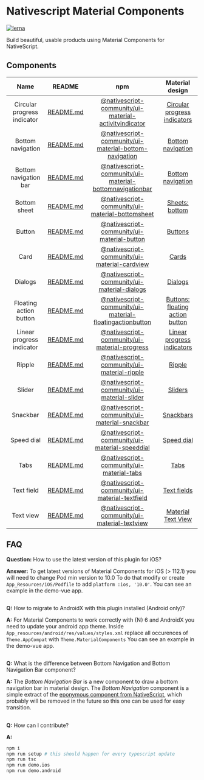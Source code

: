 # Nativescript Material Components

[![lerna](https://img.shields.io/badge/maintained%20with-lerna-cc00ff.svg)](https://lerna.js.org/)

Build beautiful, usable products using Material Components for NativeScript.

## Components

| Name | README | npm | Material design |
| :---: | :---: | :---: | :---: |
| Circular progress indicator | [README.md](./packages/activityindicator/README.md) | [@nativescript-community/ui-material-activityindicator](https://www.npmjs.com/package/@nativescript-community/ui-material-activityindicator) | [Circular progress indicators](https://material.io/components/progress-indicators#circular-progress-indicators) |
| Bottom navigation | [README.md](./packages/bottom-navigation/README.md) | [@nativescript-community/ui-material-bottom-navigation](https://www.npmjs.com/package/@nativescript-community/ui-material-bottom-navigation) | [Bottom navigation](https://material.io/components/bottom-navigation) |
| Bottom navigation bar | [README.md](./packages/bottomnavigationbar/README.md) | [@nativescript-community/ui-material-bottomnavigationbar](https://www.npmjs.com/package/@nativescript-community/ui-material-bottomnavigationbar) | [Bottom navigation](https://material.io/components/bottom-navigation) |
| Bottom sheet | [README.md](./packages/bottomsheet/README.md) | [@nativescript-community/ui-material-bottomsheet](https://www.npmjs.com/package/@nativescript-community/ui-material-bottomsheet) | [Sheets: bottom](https://material.io/components/sheets-bottom) |
| Button | [README.md](./packages/button/README.md) | [@nativescript-community/ui-material-button](https://www.npmjs.com/package/@nativescript-community/ui-material-button) | [Buttons](https://material.io/components/buttons) |
| Card | [README.md](./packages/cardview/README.md) | [@nativescript-community/ui-material-cardview](https://www.npmjs.com/package/@nativescript-community/ui-material-cardview) | [Cards](https://material.io/components/cards) |
| Dialogs | [README.md](./packages/dialogs/README.md) | [@nativescript-community/ui-material-dialogs](https://www.npmjs.com/package/@nativescript-community/ui-material-dialogs) | [Dialogs](https://material.io/components/dialogs) |
| Floating action button | [README.md](./packages/floatingactionbutton/README.md) | [@nativescript-community/ui-material-floatingactionbutton](https://www.npmjs.com/package/@nativescript-community/ui-material-floatingactionbutton) | [Buttons: floating action button](https://material.io/components/buttons-floating-action-button) |
| Linear progress indicator | [README.md](./packages/progress/README.md) | [@nativescript-community/ui-material-progress](https://www.npmjs.com/package/@nativescript-community/ui-material-progress) | [Linear progress indicators](https://material.io/components/progress-indicators#linear-progress-indicators) |
| Ripple | [README.md](./packages/ripple/README.md) | [@nativescript-community/ui-material-ripple](https://www.npmjs.com/package/@nativescript-community/ui-material-ripple) | [Ripple](https://material.io/design/interaction/states.html#pressed) |
| Slider | [README.md](./packages/slider/README.md) | [@nativescript-community/ui-material-slider](https://www.npmjs.com/package/@nativescript-community/ui-material-slider) | [Sliders](https://material.io/components/sliders) |
| Snackbar | [README.md](./packages/snackbar/README.md) | [@nativescript-community/ui-material-snackbar](https://www.npmjs.com/package/@nativescript-community/ui-material-snackbar) | [Snackbars](https://material.io/components/snackbars) |
| Speed dial | [README.md](./packages/speeddial/README.md) | [@nativescript-community/ui-material-speeddial](https://www.npmjs.com/package/@nativescript-community/ui-material-speeddial) | [Speed dial](https://material.io/components/buttons-floating-action-button#types-of-transitions) |
| Tabs | [README.md](./packages/tabs/README.md) | [@nativescript-community/ui-material-tabs](https://www.npmjs.com/package/@nativescript-community/ui-material-tabs) | [Tabs](https://material.io/components/tabs) |
| Text field | [README.md](./packages/textfield/README.md) | [@nativescript-community/ui-material-textfield](https://www.npmjs.com/package/@nativescript-community/ui-material-textfield) | [Text fields](https://material.io/components/text-fields) |
| Text view | [README.md](./packages/textview/README.md) | [@nativescript-community/ui-material-textview](https://www.npmjs.com/package/@nativescript-community/ui-material-textview) | [Material Text View](https://material.io/develop/android/components/material-text-view) |

## FAQ

**Question:** How to use the latest version of this plugin for iOS?

**Answer:** To get latest versions of Material Components for iOS (> 112.1) you will need to change Pod min version to 10.0
To do that modify or create `App_Resources/iOS/Podfile` to add `platform :ios, '10.0'`.
You can see an example in the demo-vue app.

##

**Q:** How to migrate to AndroidX with this plugin installed (Android only)?

**A:** For Material Components to work correctly with {N} 6 and AndroidX you need to update your android app theme.
Inside ```App_resources/android/res/values/styles.xml``` replace all occurences of ```Theme.AppCompat``` with ```Theme.MaterialComponents```
You can see an example in the demo-vue app.

##

**Q:** What is the difference between Bottom Navigation and Bottom Navigation Bar component?

**A:** The _Bottom Navigation Bar_ is a new component to draw a bottom navigation bar in material design.
The _Bottom Navigation_ component is a simple extract of the [eponymous component from NativeScript](https://docs.nativescript.org/ui/components/bottom-navigation), which probably will be removed in the future so this one can be used for easy transition.

##

**Q:** How can I contribute?

**A:**
```bash
npm i
npm run setup # this should happen for every typescript update
npm run tsc
npm run demo.ios
npm run demo.android
```
